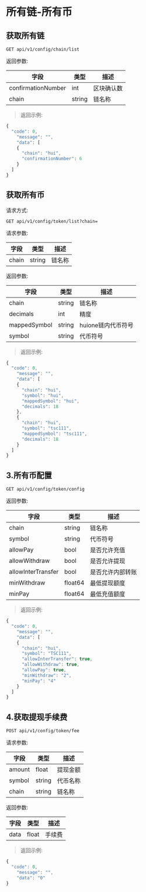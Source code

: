 # 所有链-所有币

## 获取所有链

`GET api/v1/config/chain/list`

返回参数:

| **字段** | **类型** | **描述** |
| -------- |--------| ------ |
| confirmationNumber | int | 区块确认数 |
| chain     | string | 链名称   |

>返回示例:
```javascript
{
  "code": 0,
    "message": "",
    "data": [
    {
      "chain": "hui",
      "confirmationNumber": 6
    }
  ]
}
```

## 获取所有币

请求方式: 

`GET api/v1/config/token/list?chain=`

请求参数:

| **字段**      | **类型** | **描述**            |
| ------------- | -------- | ------------------- |
| chain         | string   | 链名称              |

返回参数:

| **字段**      | **类型** | **描述**            |
| ------------- | -------- | ------------------- |
| chain         | string   | 链名称              |
| decimals         | int   | 精度              |
| mappedSymbol         | string   | huione链内代币符号              |
| symbol         | string   | 代币符号              |

>返回示例:

```javascript
{
  "code": 0,
    "message": "",
    "data": [
    {
      "chain": "hui",
      "symbol": "hui",
      "mappedSymbol": "hui",
      "decimals": 18
    },
    {
      "chain": "hui",
      "symbol": "tsc111",
      "mappedSymbol": "tsc111",
      "decimals": 18
    }
  ]
}
```

## 3.所有币配置

`GET api/v1/config/token/config`

返回参数:

| **字段**             | **类型** | **描述**           |
| -------------------- | -------- | ------------------ |
| chain           | string   | 链名称           |
| symbol            | string     | 代币符号       |
| allowPay       | bool     | 是否允许充值       |
| allowWithdraw | bool     | 是否允许提现   |
| allowInterTransfer         | bool  | 是否允许内部转账       |
| minWithdraw             | float64  | 最低提现额度         |
| minPay            | float64  | 最低充值额度       |

>返回示例:

```javascript
{
  "code": 0,
    "message": "",
    "data": [
    {
      "chain": "hui",
      "symbol": "TSC111",
      "allowInterTransfer": true,
      "allowWithdraw": true,
      "allowPay": true,
      "minWithdraw": "2",
      "minPay": "4"
    }
  ]
}
```
## 4.获取提现手续费

`POST api/v1/config/token/fee`

请求参数:

| **字段**      | **类型** | **描述**       |
| ------------- | ------- |--------------|
| amount         | float   | 提现金额         |
| symbol         | string  | 代币名称         |
| chain         | string  | 链名称 |

返回参数:

| **字段**      | **类型** | **描述**            |
| ------------- | -------- | ------------------- |
| data         | float   | 手续费              |

>返回示例:

```javascript
{
  "code": 0,
    "message": "",
    "data": "0"
}
```
